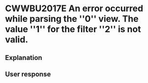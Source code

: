 # CWWBU2017E An error occurred while parsing the ''0'' view. The value ''1'' for the filter ''2'' is not valid.

## Explanation

## User response